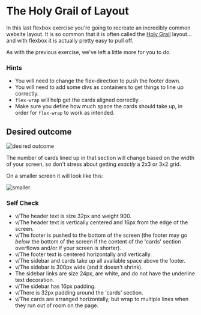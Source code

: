 # The Holy Grail of Layout

In this last flexbox exercise you're going to recreate an incredibly common website layout. It is so common that it is often called the [Holy Grail](https://www.google.com/search?q=holy+grail+layout&tbm=isch&sclient=img) layout... and with flexbox it is actually pretty easy to pull off.

As with the previous exercise, we've left a little more for you to do.

### Hints
- You will need to change the flex-direction to push the footer down.
- You will need to add some divs as containers to get things to line up correctly.
- `flex-wrap` will help get the cards aligned correctly.
-  Make sure you define how much space the cards should take up, in order for `flex-wrap` to work as intended.

## Desired outcome

![desired outcome](./desired-outcome.png)

The number of cards lined up in that section will change based on the width of your screen, so don't stress about getting _exactly_ a 2x3 or 3x2 grid.

On a smaller screen it will look like this:

![smaller](./desired-outcome-smaller.png)

### Self Check
- v/The header text is size 32px and weight 900.
- v/The header text is vertically centered and 16px from the edge of the screen.
- v/The footer is pushed to the bottom of the screen (the footer may go _below_ the bottom of the screen if the content of the 'cards' section overflows and/or if your screen is shorter).
- v/The footer text is centered horizontally and vertically.
- v/The sidebar and cards take up all available space above the footer.
- v/The sidebar is 300px wide (and it doesn't shrink).
- The sidebar links are size 24px, are white, and do not have the underline text decoration.
- v/The sidebar has 16px padding.
- v/There is 32px padding around the 'cards' section.
- v/The cards are arranged horizontally, but wrap to multiple lines when they run out of room on the page.
